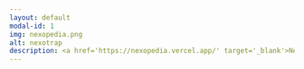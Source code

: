 ```yaml
---
layout: default
modal-id: 1
img: nexopedia.png
alt: nexotrap
description: <a href='https://nexopedia.vercel.app/' target='_blank'>Nexopedia Wiki Site</a> is the fan-made wiki site for Vewo Interactive's Nexomon Extinction game. Here, you can find hundreds of pieces of information regarding the game.
---
```

